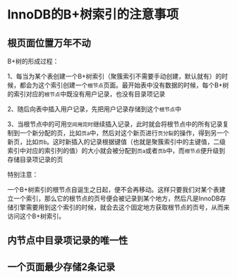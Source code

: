 # InnoDB的B+树索引的注意事项

## 根页面位置万年不动

B+树的形成过程：

1、每当为某个表创建一个B+树索引（聚簇索引不需要手动创建，默认就有）的时候，都会为这个索引创建一个`根节点`页面。最开始表中没有数据的时候，每个B+树的索引对应的`根节点`中既没有用户记录，也没有目录项记录

2、随后向表中插入用户记录，先把用户记录存储到这个`根节点`中

3、当根节点中的可用`空间用完时`继续插入记录，此时就会将根节点中的所有记录复制到一个新分配的页，比如`页a`中，然后对这个新页进行`页分裂`的操作，得到另一个新页，比如`页b`。这时新插入的记录根据键值（也就是聚簇索引中的主键值，二级索引中对应的索引列的值）的大小就会被分配到`页a`或者`页b`中，而`根节点`便升级到存储目录项记录的页

特别注意：

一个B+树索引的根节点自诞生之日起，便不会再移动。这样只要我们对某个表建立一个索引，那么它的根节点的页号便会被记录到某个地方，然后凡是InnoDB存储引擎需要用到这个索引的时候，就会去这个固定地方获取根节点的页号，从而来访问这个B+树索引。




## 内节点中目录项记录的唯一性

## 一个页面最少存储2条记录